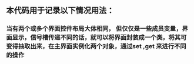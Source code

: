 ## 本代码用于记录以下情况用法： ##  

### 当有两个或多个界面控件布局大体相同， 但仅仅是一些成员变量，界面显示，信号槽传递不同的话，就可以将界面封装成一个类，将其可变得抽取出来，在主界面实例化两个对象，通过set ,get 来进行不同的操作 ###


